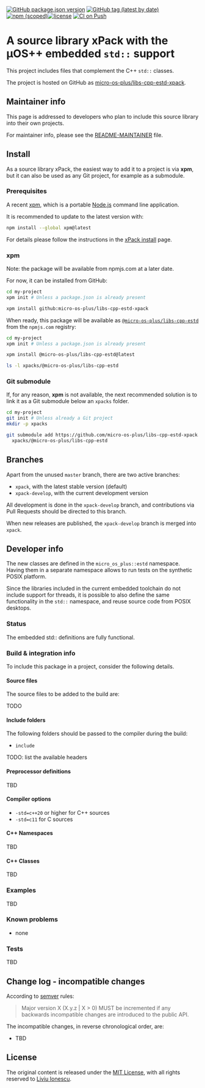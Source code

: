 [![GitHub package.json version](https://img.shields.io/github/package-json/v/micro-os-plus/libs-cpp-estd-xpack)](https://github.com/micro-os-plus/libs-cpp-estd-xpack/blob/xpack/package.json)
[![GitHub tag (latest by date)](https://img.shields.io/github/v/tag/micro-os-plus/libs-cpp-estd-xpack)](https://github.com/micro-os-plus/libs-cpp-estd-xpack/tags/)
[![npm (scoped)](https://img.shields.io/npm/v/@micro-os-plus/libs-cpp-estd.svg?color=blue)](https://www.npmjs.com/package/@micro-os-plus/libs-cpp-estd/)[![license](https://img.shields.io/github/license/micro-os-plus/libs-cpp-estd-xpack)](https://github.com/micro-os-plus/libs-cpp-estd-xpack/blob/xpack/LICENSE)
[![CI on Push](https://github.com/micro-os-plus/libs-cpp-estd-xpack/actions/workflows/ci.yml/badge.svg)](https://github.com/micro-os-plus/libs-cpp-estd-xpack/actions/workflows/ci.yml)

# A source library xPack with the µOS++ embedded `std::` support

This project includes files that complement the C++ `std::` classes.

The project is hosted on GitHub as
[micro-os-plus/libs-cpp-estd-xpack](https://github.com/micro-os-plus/libs-cpp-estd-xpack).

## Maintainer info

This page is addressed to developers who plan to include this source
library into their own projects.

For maintainer info, please see the
[README-MAINTAINER](README-MAINTAINER.md) file.

## Install

As a source library xPack, the easiest way to add it to a project is via
**xpm**, but it can also be used as any Git project, for example as a submodule.

### Prerequisites

A recent [xpm](https://xpack.github.io/xpm/),
which is a portable [Node.js](https://nodejs.org/) command line application.

It is recommended to update to the latest version with:

```sh
npm install --global xpm@latest
```

For details please follow the instructions in the
[xPack install](https://xpack.github.io/install/) page.

### xpm

Note: the package will be available from npmjs.com at a later date.

For now, it can be installed from GitHub:

```sh
cd my-project
xpm init # Unless a package.json is already present

xpm install github:micro-os-plus/libs-cpp-estd-xpack
```

When ready, this package will be available as
[`@micro-os-plus/libs-cpp-estd`](https://www.npmjs.com/package/@micro-os-plus/libs-cpp-estd)
from the `npmjs.com` registry:

```sh
cd my-project
xpm init # Unless a package.json is already present

xpm install @micro-os-plus/libs-cpp-estd@latest

ls -l xpacks/@micro-os-plus/libs-cpp-estd
```

### Git submodule

If, for any reason, **xpm** is not available, the next recommended
solution is to link it as a Git submodule below an `xpacks` folder.

```sh
cd my-project
git init # Unless already a Git project
mkdir -p xpacks

git submodule add https://github.com/micro-os-plus/libs-cpp-estd-xpack.git \
  xpacks/@micro-os-plus/libs-cpp-estd
```

## Branches

Apart from the unused `master` branch, there are two active branches:

- `xpack`, with the latest stable version (default)
- `xpack-develop`, with the current development version

All development is done in the `xpack-develop` branch, and contributions via
Pull Requests should be directed to this branch.

When new releases are published, the `xpack-develop` branch is merged
into `xpack`.

## Developer info

The new classes are defined in the `micro_os_plus::estd` namespace. Having them
in a separate namespace allows to run tests on the synthetic POSIX platform.

Since the libraries included in the current embedded toolchain do not
include support for threads, it is possible to also define
the same functionality in the `std::` namespace, and reuse
source code from POSIX desktops.

### Status

The embedded std:: definitions are fully functional.

### Build & integration info

To include this package in a project, consider the following details.

#### Source files

The source files to be added to the build are:

TODO

#### Include folders

The following folders should be passed to the compiler during the build:

- `include`

TODO: list the available headers

#### Preprocessor definitions

TBD

#### Compiler options

- `-std=c++20` or higher for C++ sources
- `-std=c11` for C sources

#### C++ Namespaces

TBD

#### C++ Classes

TBD

### Examples

TBD

### Known problems

- none

### Tests

TBD

## Change log - incompatible changes

According to [semver](https://semver.org) rules:

> Major version X (X.y.z | X > 0) MUST be incremented if any
backwards incompatible changes are introduced to the public API.

The incompatible changes, in reverse chronological order,
are:

- TBD

## License

The original content is released under the
[MIT License](https://opensource.org/licenses/MIT/),
with all rights reserved to
[Liviu Ionescu](https://github.com/ilg-ul).
